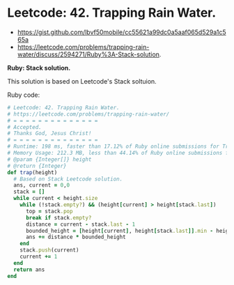 # Leetcode: 42. Trapping Rain Water.

- https://gist.github.com/lbvf50mobile/cc55621a99dc0a5aaf065d529a1c565a
- https://leetcode.com/problems/trapping-rain-water/discuss/2594271/Ruby%3A-Stack-solution.

**Ruby: Stack solution.**

This solution is based on Leetcode's Stack soltuion.

Ruby code:
```Ruby
# Leetcode: 42. Trapping Rain Water.
# https://leetcode.com/problems/trapping-rain-water/
# = = = = = = = = = = = = = =
# Accepted.
# Thanks God, Jesus Christ!
# = = = = = = = = = = = = = =
# Runtime: 198 ms, faster than 17.12% of Ruby online submissions for Trapping Rain Water.
# Memory Usage: 212.3 MB, less than 44.14% of Ruby online submissions for Trapping Rain Water.
# @param {Integer[]} height
# @return {Integer}
def trap(height)
  # Based on Stack Leetcode solution.
  ans, current = 0,0
  stack = []
  while current < height.size
    while (!stack.empty?) && (height[current] > height[stack.last])
      top = stack.pop 
      break if stack.empty?
      distance = current - stack.last - 1
      bounded_height = [height[current], height[stack.last]].min - height[top]
      ans += distance * bounded_height
    end
    stack.push(current)
    current += 1
  end
  return ans
end
```

